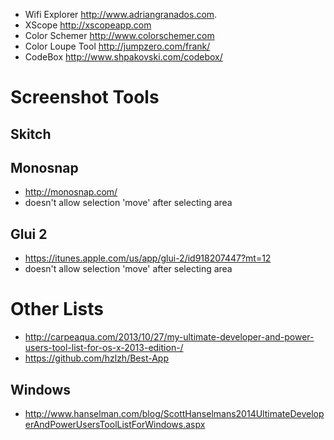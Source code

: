 * Wifi Explorer http://www.adriangranados.com.
* XScope http://xscopeapp.com
* Color Schemer http://www.colorschemer.com
* Color Loupe Tool http://jumpzero.com/frank/
* CodeBox http://www.shpakovski.com/codebox/

# Screenshot Tools

## Skitch

## Monosnap

* http://monosnap.com/
* doesn't allow selection 'move' after selecting area

## Glui 2

* https://itunes.apple.com/us/app/glui-2/id918207447?mt=12
* doesn't allow selection 'move' after selecting area

# Other Lists

* http://carpeaqua.com/2013/10/27/my-ultimate-developer-and-power-users-tool-list-for-os-x-2013-edition-/
* https://github.com/hzlzh/Best-App

## Windows
* http://www.hanselman.com/blog/ScottHanselmans2014UltimateDeveloperAndPowerUsersToolListForWindows.aspx
